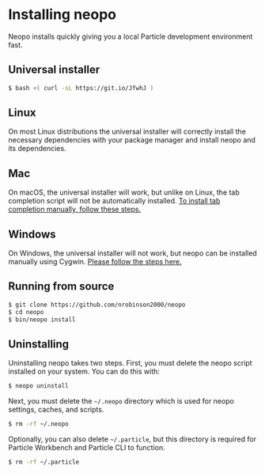 # Installing neopo

Neopo installs quickly giving you a local Particle development environment fast.

## Universal installer

```bash
$ bash <( curl -sL https://git.io/JfwhJ )
```

## Linux

On most Linux distributions the universal installer will correctly install the necessary dependencies with your package manager and install neopo and its dependencies.

## Mac

On macOS, the universal installer will work, but unlike on Linux, the tab completion script will not be automatically installed. [To install tab completion manually, follow these steps.](../full-docs#tab-completion)

## Windows

On Windows, the universal installer will not work, but neopo can be installed manually using Cygwin. [Please follow the steps here.](../windows.md)

## Running from source

```bash
$ git clone https://github.com/nrobinson2000/neopo
$ cd neopo
$ bin/neopo install
```

## Uninstalling

Uninstalling neopo takes two steps. First, you must delete the neopo script installed on your system. You can do this with:

```bash
$ neopo uninstall
```

Next, you must delete the `~/.neopo` directory which is used for neopo settings, caches, and scripts.

```bash
$ rm -rf ~/.neopo
```

Optionally, you can also delete `~/.particle`, but this directory is required for Particle Workbench and Particle CLI to function.

```bash
$ rm -rf ~/.particle
```